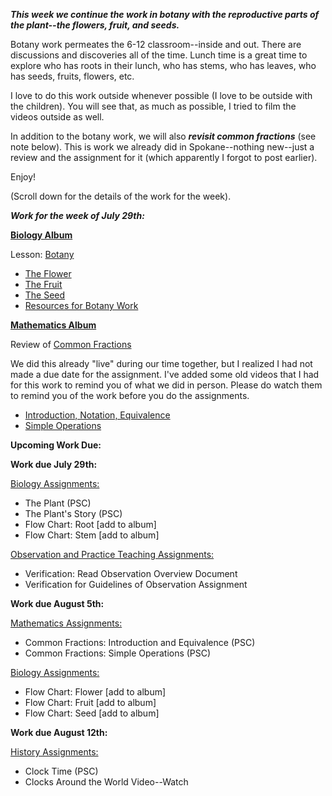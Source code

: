 
  
_**This week we continue the work in botany with the reproductive parts of the plant--the flowers, fruit, and seeds.**_ 

Botany work permeates the 6-12 classroom--inside and out. There are discussions and discoveries all of the time. Lunch time is a great time to explore who has roots in their lunch, who has stems, who has leaves, who has seeds, fruits, flowers, etc. 

I love to do this work outside whenever possible (I love to be outside with the children). You will see that, as much as possible, I tried to film the videos outside as well. 

In addition to the botany work, we will also _**revisit common fractions**_ (see note below). This is work we already did in Spokane--nothing new--just a review and the assignment for it (which apparently I forgot to post earlier).

Enjoy!

(Scroll down for the details of the work for the week).

_**Work for the week of July 29th:**_

**[Biology Album](https://montessorinorthwest.populiweb.com/router/courseofferings/10738319/lessons/index)**

Lesson: [Botany](https://montessorinorthwest.populiweb.com/router/courseofferings/10738319/lessons/12679926/show)

- [The Flower](https://montessorinorthwest.populiweb.com/router/courseofferings/10738319/lessons/12679926/pages/13277647/show)
- [The Fruit](https://montessorinorthwest.populiweb.com/router/courseofferings/10738319/lessons/12679926/pages/13277648/show)
- [The Seed](https://montessorinorthwest.populiweb.com/router/courseofferings/10738319/lessons/12679926/pages/13277649/show)
- [Resources for Botany Work](https://montessorinorthwest.populiweb.com/router/courseofferings/10738319/lessons/12679926/pages/13277651/show)

**[Mathematics Album](https://montessorinorthwest.populiweb.com/router/courseofferings/10738324/lessons/index)**

Review of [Common Fractions](https://montessorinorthwest.populiweb.com/router/courseofferings/10738324/lessons/12680252/show)

We did this already "live" during our time together, but I realized I had not made a due date for the assignment. I've added some old videos that I had for this work to remind you of what we did in person. Please do watch them to remind you of the work before you do the assignments.

- [Introduction, Notation, Equivalence](https://montessorinorthwest.populiweb.com/router/courseofferings/10738324/lessons/12680252/show)
- [Simple Operations](https://montessorinorthwest.populiweb.com/router/courseofferings/10738324/lessons/12680252/pages/13278421/show)

**Upcoming Work Due:**

**Work due July 29th:**

[Biology Assignments:](https://montessorinorthwest.populiweb.com/router/courseofferings/10738319/assignments/index)

- The Plant (PSC)
- The Plant's Story (PSC)
- Flow Chart: Root [add to album]
- Flow Chart: Stem [add to album]

[Observation and Practice Teaching Assignments:](https://montessorinorthwest.populiweb.com/router/courseofferings/10738326/assignments/index)

- Verification: Read Observation Overview Document
- Verification for Guidelines of Observation Assignment

**Work due August 5th:**

[Mathematics Assignments:](https://montessorinorthwest.populiweb.com/router/courseofferings/10738324/assignments/index)

- Common Fractions: Introduction and Equivalence (PSC)
- Common Fractions: Simple Operations (PSC)

[Biology Assignments:](https://montessorinorthwest.populiweb.com/router/courseofferings/10738319/assignments/index)

- Flow Chart: Flower [add to album]
- Flow Chart: Fruit [add to album]
- Flow Chart: Seed [add to album]

**Work due August 12th:**

[History Assignments:](https://montessorinorthwest.populiweb.com/router/courseofferings/10738322/assignments/index)

- Clock Time (PSC)
- Clocks Around the World Video--Watch